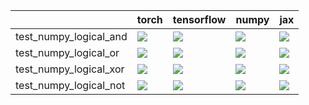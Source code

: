 |                        | torch                                                                                                                                                                                  | tensorflow                                                                                                                                                                             | numpy                                                                                                                                                                                  | jax                                                                                                                                                                                    |
|:-----------------------|:---------------------------------------------------------------------------------------------------------------------------------------------------------------------------------------|:---------------------------------------------------------------------------------------------------------------------------------------------------------------------------------------|:---------------------------------------------------------------------------------------------------------------------------------------------------------------------------------------|:---------------------------------------------------------------------------------------------------------------------------------------------------------------------------------------|
| test_numpy_logical_and | <a href="https://github.com/unifyai/ivy/actions/runs/3729305960/jobs/6325126974" rel="noopener noreferrer" target="_blank"><img src=https://img.shields.io/badge/-success-success></a> | <a href="https://github.com/unifyai/ivy/actions/runs/3713254496/jobs/6295735050" rel="noopener noreferrer" target="_blank"><img src=https://img.shields.io/badge/-success-success></a> | <a href="https://github.com/unifyai/ivy/actions/runs/3713254496/jobs/6295717263" rel="noopener noreferrer" target="_blank"><img src=https://img.shields.io/badge/-success-success></a> | <a href="https://github.com/unifyai/ivy/actions/runs/3729305960/jobs/6325110015" rel="noopener noreferrer" target="_blank"><img src=https://img.shields.io/badge/-success-success></a> |
| test_numpy_logical_or  | <a href="https://github.com/unifyai/ivy/actions/runs/3713254496/jobs/6295725899" rel="noopener noreferrer" target="_blank"><img src=https://img.shields.io/badge/-success-success></a> | <a href="https://github.com/unifyai/ivy/actions/runs/3729305960/jobs/6325115585" rel="noopener noreferrer" target="_blank"><img src=https://img.shields.io/badge/-success-success></a> | <a href="https://github.com/unifyai/ivy/actions/runs/3729305960/jobs/6325116675" rel="noopener noreferrer" target="_blank"><img src=https://img.shields.io/badge/-success-success></a> | <a href="null" rel="noopener noreferrer" target="_blank"><img src=https://img.shields.io/badge/-failure-red></a>                                                                       |
| test_numpy_logical_xor | <a href="null" rel="noopener noreferrer" target="_blank"><img src=https://img.shields.io/badge/-failure-red></a>                                                                       | <a href="https://github.com/unifyai/ivy/actions/runs/3729305960/jobs/6325110015" rel="noopener noreferrer" target="_blank"><img src=https://img.shields.io/badge/-success-success></a> | <a href="https://github.com/unifyai/ivy/actions/runs/3713254496/jobs/6295731014" rel="noopener noreferrer" target="_blank"><img src=https://img.shields.io/badge/-success-success></a> | <a href="null" rel="noopener noreferrer" target="_blank"><img src=https://img.shields.io/badge/-success-success></a>                                                                   |
| test_numpy_logical_not | <a href="https://github.com/unifyai/ivy/actions/runs/3729305960/jobs/6325126626" rel="noopener noreferrer" target="_blank"><img src=https://img.shields.io/badge/-success-success></a> | <a href="https://github.com/unifyai/ivy/actions/runs/3729305960/jobs/6325120219" rel="noopener noreferrer" target="_blank"><img src=https://img.shields.io/badge/-success-success></a> | <a href="https://github.com/unifyai/ivy/actions/runs/3713254496/jobs/6295736105" rel="noopener noreferrer" target="_blank"><img src=https://img.shields.io/badge/-success-success></a> | <a href="https://github.com/unifyai/ivy/actions/runs/3689426676/jobs/6245417002" rel="noopener noreferrer" target="_blank"><img src=https://img.shields.io/badge/-failure-red></a>     |